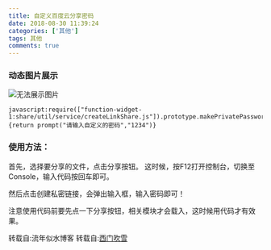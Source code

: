 ```yaml
---
title: 自定义百度云分享密码
date: 2018-08-30 11:39:24
categories: ['其他'] 
tags: 其他
comments: true
---
```


### 动态图片展示

![无法展示图片](http://119.29.143.126/blog_file/123.gif)

```
javascript:require(["function-widget-1:share/util/service/createLinkShare.js"]).prototype.makePrivatePassword=function(){return prompt("请输入自定义的密码","1234")}

```

### 使用方法：

首先，选择要分享的文件，点击分享按钮。
这时候，按F12打开控制台，切换至Console，输入代码按回车即可。

然后点击创建私密链接，会弹出输入框，输入密码即可！

注意使用代码前要先点一下分享按钮，相关模块才会载入，这时候用代码才有效果。

转载自:流年似水博客
转载自:[西门吹雪](http://xmcx.me/post-14.html)